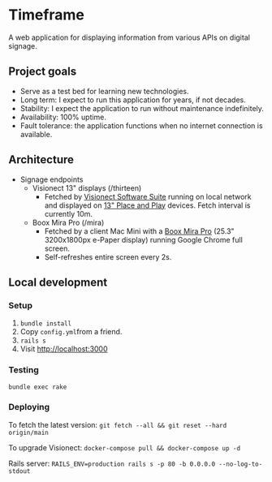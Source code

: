 # Timeframe

A web application for displaying information from various APIs on digital signage.

## Project goals

- Serve as a test bed for learning new technologies.
- Long term: I expect to run this application for years, if not decades.
- Stability: I expect the application to run without maintenance indefinitely.
- Availability: 100% uptime.
- Fault tolerance: the application functions when no internet connection is available.

## Architecture

- Signage endpoints
    - Visionect 13" displays (/thirteen)
        - Fetched by [Visionect Software Suite](https://docs.visionect.com/VisionectSoftwareSuite/index.html) running on local network and displayed on [13" Place and Play](https://www.visionect.com/shop/place-play-13/) devices. Fetch interval is currently 10m.
    - Boox Mira Pro (/mira)
        - Fetched by a client Mac Mini with a [Boox Mira Pro](https://shop.boox.com/products/mira) (25.3" 3200x1800px e-Paper display) running Google Chrome full screen.
        - Self-refreshes entire screen every 2s.

## Local development

### Setup

1) `bundle install`
2) Copy `config.yml`from a friend.
3) `rails s`
4) Visit [http://localhost:3000](http://localhost:3000)

### Testing

`bundle exec rake`

### Deploying

To fetch the latest version: `git fetch --all && git reset --hard origin/main`

To upgrade Visionect: `docker-compose pull && docker-compose up -d`

Rails server: `RAILS_ENV=production rails s -p 80 -b 0.0.0.0 --no-log-to-stdout`

